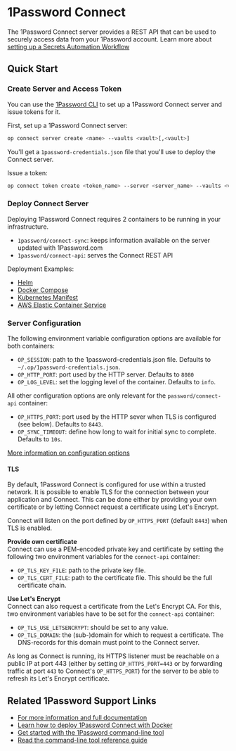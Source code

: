 # 1Password Connect

The 1Password Connect server provides a REST API that can be used to securely access data from your 1Password account. Learn more about [setting up a Secrets Automation Workflow](https://support.1password.com/secrets-automation/)

## Quick Start

### Create Server and Access Token

You can use the [1Password CLI](https://1password.com/downloads/command-line/) to set up a 1Password Connect server and issue tokens for it.

First, set up a 1Password Connect server:

```sh
op connect server create <name> --vaults <vault>[,<vault>]
```

You'll get a `1password-credentials.json` file that you'll use to deploy the Connect server.

Issue a token:

```sh
op connect token create <token_name> --server <server_name> --vaults <vault_uuid>[,(r|w|rw)]
```

### Deploy Connect Server

Deploying 1Password Connect requires 2 containers to be running in your infrastructure.

- `1password/connect-sync`: keeps information available on the server updated with 1Password.com
- `1password/connect-api`: serves the Connect REST API

Deployment Examples:

- [Helm](https://github.com/1Password/connect-helm-charts/tree/main/charts/connect#deploying-1password-connect)
- [Docker Compose](./examples/docker/compose)
- [Kubernetes Manifest](./examples/kubernetes)
- [AWS Elastic Container Service](./examples/aws-ecs-fargate)

### Server Configuration

The following environment variable configuration options are available for both containers:
- `OP_SESSION`: path to the 1password-credentials.json file. Defaults to `~/.op/1password-credentials.json`.
- `OP_HTTP_PORT`: port used by the HTTP server. Defaults to `8080`
- `OP_LOG_LEVEL`: set the logging level of the container. Defaults to `info`.

All other configuration options are only relevant for the `password/connect-api` container:
- `OP_HTTPS_PORT`: port used by the HTTP sever when TLS is configured (see below). Defaults to `8443`.
- `OP_SYNC_TIMEOUT`: define how long to wait for initial sync to complete. Defaults to `10s`.

[More information on configuration options](docs/configuration.md)

#### TLS
By default, 1Password Connect is configured for use within a trusted network. 
It is possible to enable TLS for the connection between your application and Connect. 
This can be done either by providing your own certificate or by letting Connect request a certificate using Let's Encrypt.

Connect will listen on the port defined by `OP_HTTPS_PORT` (default `8443`) when TLS is enabled.

**Provide own certificate**  
Connect can use a PEM-encoded private key and certificate by setting the following two environment variables for the `connect-api` container:
- `OP_TLS_KEY_FILE`: path to the private key file.
- `OP_TLS_CERT_FILE`: path to the certificate file. This should be the full certificate chain.

**Use Let's Encrypt**  
Connect can also request a certificate from the Let's Encrypt CA. 
For this, two environment variables have to be set for the `connect-api` container:
- `OP_TLS_USE_LETSENCRYPT`: should be set to any value.
- `OP_TLS_DOMAIN`: the (sub-)domain for which to request a certificate. The DNS-records for this domain must point to the Connect server.

As long as Connect is running, its HTTPS listener must be reachable on a public IP at port 443 (either by setting `OP_HTTPS_PORT=443` or by forwarding traffic at port `443` to Connect's `OP_HTTPS_PORT`)  for the server to be able to refresh its Let's Encrypt certificate.

## Related 1Password Support Links

- [For more information and full documentation](https://support.1password.com/secrets-automation/)
- [Learn how to deploy 1Password Connect with Docker](https://support.1password.com/connect-deploy-docker/)
- [Get started with the 1Password command-line tool](https://support.1password.com/command-line-getting-started/)
- [Read the command-line tool reference guide](https://support.1password.com/command-line-reference/)
